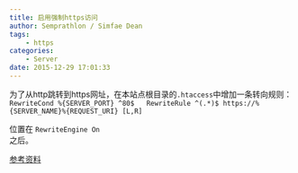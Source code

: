 ```yaml
---
title: 启用强制https访问
author: Semprathlon / Simfae Dean
tags:
	- https
categories:
	- Server
date: 2015-12-29 17:01:33
---
```

为了从http跳转到https网址，在本站点根目录的`.htaccess`中增加一条转向规则：   
`
RewriteCond %{SERVER_PORT} ^80$  
RewriteRule ^(.*)$ https://%{SERVER_NAME}%{REQUEST_URI} [L,R]  
`
<!--more-->
位置在
`
RewriteEngine On  
`  
之后。

[参考资料](https://45so.org/cpanel-ssl.45so)